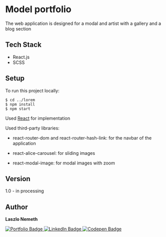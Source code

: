 # Model portfolio

​​The web application is designed for a modal and artist with a gallery and a blog section

## Tech Stack

- React.js
- SCSS

## Setup

To run this project locally:

```
$ cd ../lorem
$ npm install
$ npm start
```
Used [React](https://reactjs.org/) for implementation

Used third-party libraries:

- react-router-dom and react-router-hash-link: for the navbar of the application

- react-alice-carousel: for sliding images

- react-modal-image: for modal images with zoom
## Version

1.0 - in processing

## Author

<b>Laszlo Nemeth</b>

<div id="badges">
  <a href="https://lac0220.github.io/lac0220/">
    <img src="https://img.shields.io/badge/Portfolio-red?style=for-the-badge&logo=logoColor=white" alt="Portfolio Badge"/>
  </a>
  <a href="https://www.linkedin.com/in/nemeth0220">
    <img src="https://img.shields.io/badge/LinkedIn-blue?style=for-the-badge&logo=linkedin&logoColor=white" alt="LinkedIn Badge"/>
  </a>
  <a href="https://codepen.io/lac0220/">
    <img src="https://img.shields.io/badge/Codepen-black?style=for-the-badge&logo=codepen&logoColor=white" alt="Codepen Badge"/>
  </a>
</div>
